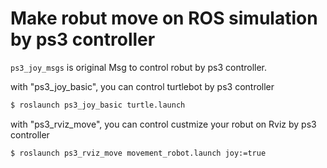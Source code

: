 # Make robut move on ROS simulation by ps3 controller 

```ps3_joy_msgs``` is original Msg to control robut by ps3 controller.

with "ps3_joy_basic", you can control turtlebot by ps3 controller
```zsh
$ roslaunch ps3_joy_basic turtle.launch
```



with "ps3_rviz_move", you can control custmize your robut on Rviz by ps3 controller
```zsh
$ roslaunch ps3_rviz_move movement_robot.launch joy:=true
```

